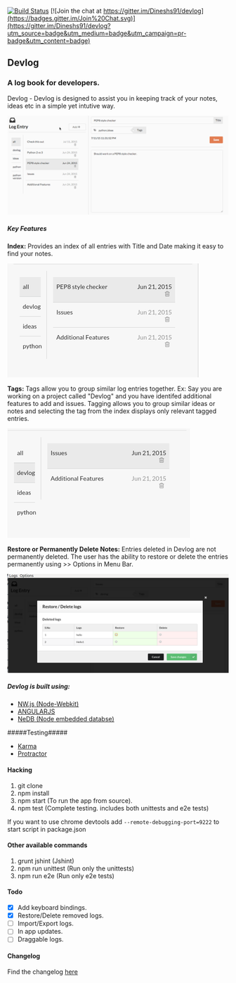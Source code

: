 [![Build Status](https://travis-ci.org/Dineshs91/devlog.svg?branch=master)](https://travis-ci.org/Dineshs91/devlog)
[![Join the chat at https://gitter.im/Dineshs91/devlog](https://badges.gitter.im/Join%20Chat.svg)](https://gitter.im/Dineshs91/devlog?utm_source=badge&utm_medium=badge&utm_campaign=pr-badge&utm_content=badge)

## Devlog
### A log book for developers.

Devlog - Devlog is designed to assist you in keeping track of your notes, ideas etc in a simple yet intutive way. 

![Alt text](https://github.com/dineshs91/devlog/blob/master/Demo.gif?raw=true "Sample screenshot")

##### Key Features #####
**Index:**
Provides an index of all entries with Title and Date making it easy to find your notes.

![Alt text](https://github.com/dineshs91/devlog//blob/master/Loglist.png?raw=true "Index")

**Tags:**
Tags allow you to group similar log entries together. 
Ex: Say you are working on a project called "Devlog" and you have identifed additional features to add and issues. Tagging allows you to group similar ideas or notes and selecting the tag from the index displays only relevant tagged entries.

![Alt text](https://github.com/dineshs91/devlog/blob/master/Tagging.png?raw=true "Tagging")

**Restore or Permanently Delete Notes:**
Entries deleted in Devlog are not permanently deleted. The user has the ability to restore or delete the entries permanently using >> Options in Menu Bar.

![Alt text](https://github.com/dineshs91/devlog/blob/master/Restore&delete.png?raw=true "Tagging")

##### Devlog is built using: #####
*  [NW.js (Node-Webkit)](https://github.com/nwjs/nw.js/)
*  [ANGULARJS](https://angularjs.org/)
*  [NeDB (Node embedded databse)](https://github.com/louischatriot/nedb")

#####Testing#####
*  [Karma](http://karma-runner.github.io/0.12/index.html)
*  [Protractor](https://angular.github.io/protractor/#/)

#### Hacking
1. git clone 
2. npm install
3. npm start (To run the app from source).
4. npm test (Complete testing. includes both unittests and e2e tests)
 
If you want to use chrome devtools add ```--remote-debugging-port=9222``` to start script in
package.json

#### Other available commands
1. grunt jshint (Jshint)
2. npm run unittest (Run only the unittests)
3. npm run e2e (Run only e2e tests)

#### Todo
- [x] Add keyboard bindings.
- [x] Restore/Delete removed logs.
- [ ] Import/Export logs.
- [ ] In app updates.
- [ ] Draggable logs. 

#### Changelog
Find the changelog [here](https://github.com/dineshs91/devlog/blob/master/CHANGELOG.md)

